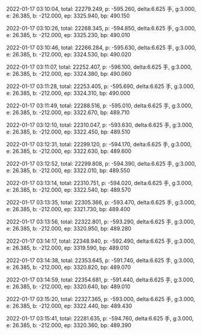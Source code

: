 2022-01-17 03:10:04, total: 22279.249, p: -595.260, delta:6.625 手, g:3.000, e: 26.385, b: -212.000, ep: 3325.940, bp: 490.150

2022-01-17 03:10:26, total: 22268.345, p: -594.850, delta:6.625 手, g:3.000, e: 26.385, b: -212.000, ep: 3325.230, bp: 490.010

2022-01-17 03:10:46, total: 22266.284, p: -595.630, delta:6.625 手, g:3.000, e: 26.385, b: -212.000, ep: 3324.530, bp: 490.020

2022-01-17 03:11:07, total: 22252.407, p: -596.100, delta:6.625 手, g:3.000, e: 26.385, b: -212.000, ep: 3324.380, bp: 490.060

2022-01-17 03:11:28, total: 22253.405, p: -595.690, delta:6.625 手, g:3.000, e: 26.385, b: -212.000, ep: 3324.310, bp: 490.000

2022-01-17 03:11:49, total: 22288.516, p: -595.010, delta:6.625 手, g:3.000, e: 26.385, b: -212.000, ep: 3322.670, bp: 489.710

2022-01-17 03:12:10, total: 22310.047, p: -593.630, delta:6.625 手, g:3.000, e: 26.385, b: -212.000, ep: 3322.450, bp: 489.510

2022-01-17 03:12:31, total: 22299.120, p: -594.170, delta:6.625 手, g:3.000, e: 26.385, b: -212.000, ep: 3322.630, bp: 489.600

2022-01-17 03:12:52, total: 22299.808, p: -594.390, delta:6.625 手, g:3.000, e: 26.385, b: -212.000, ep: 3322.010, bp: 489.550

2022-01-17 03:13:14, total: 22310.751, p: -594.020, delta:6.625 手, g:3.000, e: 26.385, b: -212.000, ep: 3322.540, bp: 489.570

2022-01-17 03:13:35, total: 22305.366, p: -593.470, delta:6.625 手, g:3.000, e: 26.385, b: -212.000, ep: 3321.730, bp: 489.400

2022-01-17 03:13:56, total: 22322.801, p: -593.290, delta:6.625 手, g:3.000, e: 26.385, b: -212.000, ep: 3320.950, bp: 489.280

2022-01-17 03:14:17, total: 22348.940, p: -592.490, delta:6.625 手, g:3.000, e: 26.385, b: -212.000, ep: 3319.590, bp: 489.010

2022-01-17 03:14:38, total: 22353.645, p: -591.740, delta:6.625 手, g:3.000, e: 26.385, b: -212.000, ep: 3320.820, bp: 489.070

2022-01-17 03:14:59, total: 22354.681, p: -591.440, delta:6.625 手, g:3.000, e: 26.385, b: -212.000, ep: 3320.640, bp: 489.010

2022-01-17 03:15:20, total: 22327.365, p: -593.000, delta:6.625 手, g:3.000, e: 26.385, b: -212.000, ep: 3322.440, bp: 489.430

2022-01-17 03:15:41, total: 22281.635, p: -594.760, delta:6.625 手, g:3.000, e: 26.385, b: -212.000, ep: 3320.360, bp: 489.390